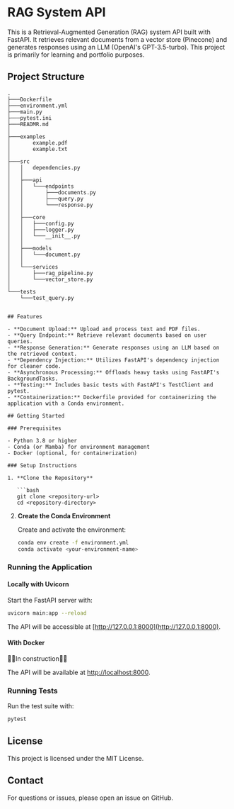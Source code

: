 # RAG System API

This is a Retrieval-Augmented Generation (RAG) system API built with FastAPI. It retrieves relevant documents from a vector store (Pinecone) and generates responses using an LLM (OpenAI's GPT-3.5-turbo). This project is primarily for learning and portfolio purposes.

## Project Structure
```
.
├───Dockerfile
├───environment.yml
├───main.py
├───pytest.ini
├───READMR.md
│
├───examples
│       example.pdf
│       example.txt
│
├───src
│   │   dependencies.py
│   │
│   ├───api
│   │   └───endpoints
│   │       ├───documents.py
│   │       ├───query.py
│   │       └───response.py
│   │
│   ├───core
│   │   ├───config.py
│   │   ├───logger.py
│   │   └───__init__.py
│   │
│   ├───models
│   │   └───document.py
│   │
│   └───services
│       ├───rag_pipeline.py
│       └───vector_store.py
│
└───tests
    └───test_query.py


## Features

- **Document Upload:** Upload and process text and PDF files.
- **Query Endpoint:** Retrieve relevant documents based on user queries.
- **Response Generation:** Generate responses using an LLM based on the retrieved context.
- **Dependency Injection:** Utilizes FastAPI's dependency injection for cleaner code.
- **Asynchronous Processing:** Offloads heavy tasks using FastAPI's BackgroundTasks.
- **Testing:** Includes basic tests with FastAPI's TestClient and pytest.
- **Containerization:** Dockerfile provided for containerizing the application with a Conda environment.

## Getting Started

### Prerequisites

- Python 3.8 or higher
- Conda (or Mamba) for environment management
- Docker (optional, for containerization)

### Setup Instructions

1. **Clone the Repository**

   ```bash
   git clone <repository-url>
   cd <repository-directory>
   ```

2. **Create the Conda Environment**

   Create and activate the environment:

   ```bash
   conda env create -f environment.yml
   conda activate <your-environment-name>
   ```



### Running the Application

#### Locally with Uvicorn

Start the FastAPI server with:

```bash
uvicorn main:app --reload
```

The API will be accessible at [http://127.0.0.1:8000](http://127.0.0.1:8000).

#### With Docker

🚧🚧In construction🚧🚧

The API will be available at [http://localhost:8000](http://localhost:8000).

### Running Tests

Run the test suite with:

```bash
pytest
```

## License

This project is licensed under the MIT License.

## Contact

For questions or issues, please open an issue on GitHub.

